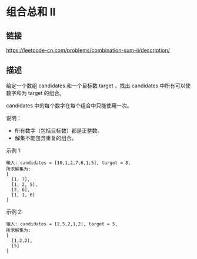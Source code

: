 # 组合总和 II

## 链接
https://leetcode-cn.com/problems/combination-sum-ii/description/

## 描述
给定一个数组 candidates 和一个目标数 target ，找出 candidates 中所有可以使数字和为 target 的组合。

candidates 中的每个数字在每个组合中只能使用一次。

说明：
- 所有数字（包括目标数）都是正整数。
- 解集不能包含重复的组合。 

示例 1:
```text
输入: candidates = [10,1,2,7,6,1,5], target = 8,
所求解集为:
[
  [1, 7],
  [1, 2, 5],
  [2, 6],
  [1, 1, 6]
]
```

示例 2:
```text
输入: candidates = [2,5,2,1,2], target = 5,
所求解集为:
[
  [1,2,2],
  [5]
]
``` 